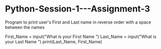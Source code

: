 # Python-Session-1---Assignment-3
Program to print user's First and Last name in reverse order with a space between the names

First_Name = input("What is your First Name ")
Last_Name = input("What is your Last Name ")
print(Last_Name, First_Name)
